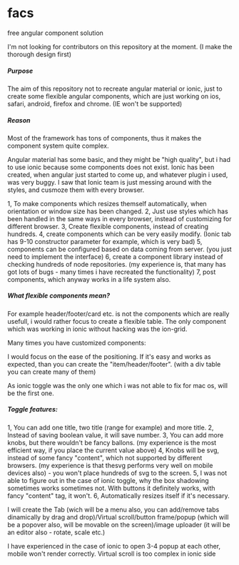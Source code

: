 # facs
free angular component solution

I'm not looking for contributors on this repository at the moment. (I make the thorough design first)

##### Purpose
The aim of this repository not to recreate angular material or ionic, just to create some flexible angular components, which are just working on ios, safari, android, firefox and chrome. (IE won't be supported)

##### Reason
Most of the framework has tons of components, thus it makes the component system quite complex.

Angular material has some basic, and they might be "high quality", but i had to use ionic because some components does not exist. Ionic has been created, when angular just started to come up, and whatever plugin i used, was very buggy.
I saw that Ionic team is just messing around with the styles, and cusmoze them with every browser.

1, To make components which resizes themself automatically, when orientation or window size has been changed.
2, Just use styles which has been handled in the same ways in every browser, instead of customizing for different browser.
3, Create flexible components, instead of creating hundreds.
4, create components which can be very easily modify. (Ionic tab has 9-10 constructor parameter for example, which is very bad)
5, components can be configured based on data coming from server. (you just need to implement the interface)
6, create a component library instead of checking hundreds of node repositories. (my experience is, that many has got lots of bugs - many times i have recreated the functionality)
7, post components, which anyway works in a life system also.

##### What flexible components mean?
For example header/footer/card etc. is not the components which are really usefull, i would rather focus to create a flexible table. The only component which was working in ionic without hacking was the ion-grid.

Many times you have customized components:

I would focus on the ease of the positioning. If it's easy and works as expected, than you can create the "item/header/footer". (with a div table you can create many of them)

As ionic toggle was the only one which i was not able to fix for mac os, will be the first one.

##### Toggle features:
1, You can add one title, two title (range for example) and more title.
2, Instead of saving boolean value, it will save number.
3, You can add more knobs, but there wouldn't be fancy ballons.
(my experience is the most efficient way, if you place the current value above)
4, Knobs will be svg, instead of some fancy "content", which not supported by different browsers. (my experience is that thesvg performs very well on mobile devices also) - you won't place hundreds of svg to the screen.
5, I was not able to figure out in the case of ionic toggle, why the box shadowing sometimes works sometimes not.
With buttons it definitely works, with fancy "content" tag, it won't.
6, Automatically resizes itself if it's necessary.

I will create the Tab (wich will be a menu also, you can add/remove tabs dinamically by drag and drop)/Virtual scroll/button frame/popup (which will be a popover also, will be movable on the screen)/image uploader (it will be an editor also - rotate, scale etc.)

I have experienced in the case of ionic to open 3-4 popup at each other, mobile won't render correctly.
Virtual scroll is too complex in ionic side
